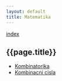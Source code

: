 ```yaml
---
layout: default
title: Matematika
---
```


[index](..)

## {{page.title}}

* [Kombinatorika](kombinatorika.html)
* [Kombinacni cisla](kombinacni-cisla.html)



